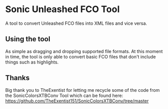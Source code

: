 # Sonic Unleashed FCO Tool
A tool to convert Unleashed FCO files into XML files and vice versa.

## Using the tool
As simple as dragging and dropping supported file formats.
At this moment in time, the tool is only able to convert basic FCO files that don't include things such as highlights.

## Thanks
Big thank you to TheExentist for letting me recycle some of the code from the SonicColorsXTBConv Tool which can be found here:
https://github.com/TheExentist151/SonicColorsXTBConv/tree/master
